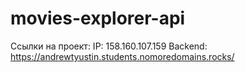 # movies-explorer-api
Ссылки на проект: IP: 158.160.107.159 Backend: https://andrewtyustin.students.nomoredomains.rocks/
